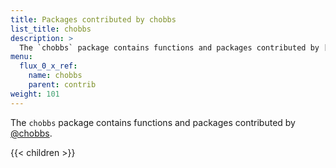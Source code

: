 ```yaml
---
title: Packages contributed by chobbs
list_title: chobbs
description: >
  The `chobbs` package contains functions and packages contributed by [@chobbs](https://github.com/chobbs).
menu:
  flux_0_x_ref:
    name: chobbs
    parent: contrib
weight: 101
---
```


The `chobbs` package contains functions and packages contributed by [@chobbs](https://github.com/chobbs).

{{< children >}}